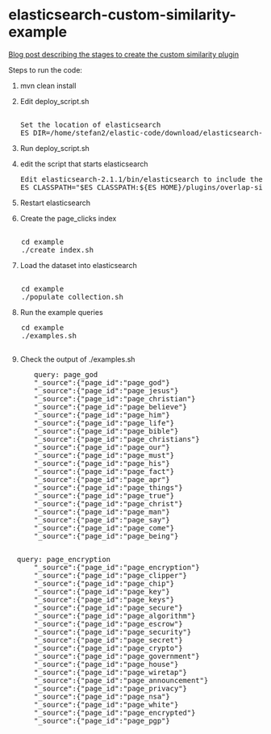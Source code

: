 # elasticsearch-custom-similarity-example

<a href="http://stefansavev.com/blog/custom-similarity-for-elasticsearch/">Blog post describing the stages to create the custom similarity plugin</a>

Steps to run the code:

1. mvn clean install

2. Edit deploy_script.sh
   <pre>    
   Set the location of elasticsearch
   ES_DIR=/home/stefan2/elastic-code/download/elasticsearch-2.1.1/
   </pre>
   
3. Run deploy_script.sh

4. edit the script that starts elasticsearch
   <pre>
   Edit elasticsearch-2.1.1/bin/elasticsearch to include the plugin jars in the elasticsearch classpath
   ES_CLASSPATH="$ES_CLASSPATH:${ES_HOME}/plugins/overlap-similarity-plugin/"
   </pre>
   
5. Restart elasticsearch

6. Create the page_clicks index
<pre>   
   cd example
   ./create_index.sh
</pre>

7. Load the dataset into elasticsearch
<pre>   
   cd example
   ./populate_collection.sh
</pre>

8. Run the example queries
  <pre>
   cd example
   ./examples.sh
  </pre>    

9. Check the output of ./examples.sh

  <pre>
      query: page_god
      "_source":{"page_id":"page_god"}
      "_source":{"page_id":"page_jesus"}
      "_source":{"page_id":"page_christian"}
      "_source":{"page_id":"page_believe"}
      "_source":{"page_id":"page_him"}
      "_source":{"page_id":"page_life"}
      "_source":{"page_id":"page_bible"}
      "_source":{"page_id":"page_christians"}
      "_source":{"page_id":"page_our"}
      "_source":{"page_id":"page_must"}
      "_source":{"page_id":"page_his"}
      "_source":{"page_id":"page_fact"}
      "_source":{"page_id":"page_apr"}
      "_source":{"page_id":"page_things"}
      "_source":{"page_id":"page_true"}
      "_source":{"page_id":"page_christ"}
      "_source":{"page_id":"page_man"}
      "_source":{"page_id":"page_say"}
      "_source":{"page_id":"page_come"}
      "_source":{"page_id":"page_being"}
  </pre>
  
  <pre>
  query: page_encryption
      "_source":{"page_id":"page_encryption"}
      "_source":{"page_id":"page_clipper"}
      "_source":{"page_id":"page_chip"}
      "_source":{"page_id":"page_key"}
      "_source":{"page_id":"page_keys"}
      "_source":{"page_id":"page_secure"}
      "_source":{"page_id":"page_algorithm"}
      "_source":{"page_id":"page_escrow"}
      "_source":{"page_id":"page_security"}
      "_source":{"page_id":"page_secret"}
      "_source":{"page_id":"page_crypto"}
      "_source":{"page_id":"page_government"}
      "_source":{"page_id":"page_house"}
      "_source":{"page_id":"page_wiretap"}
      "_source":{"page_id":"page_announcement"}
      "_source":{"page_id":"page_privacy"}
      "_source":{"page_id":"page_nsa"}
      "_source":{"page_id":"page_white"}
      "_source":{"page_id":"page_encrypted"}
      "_source":{"page_id":"page_pgp"}
  </pre>
